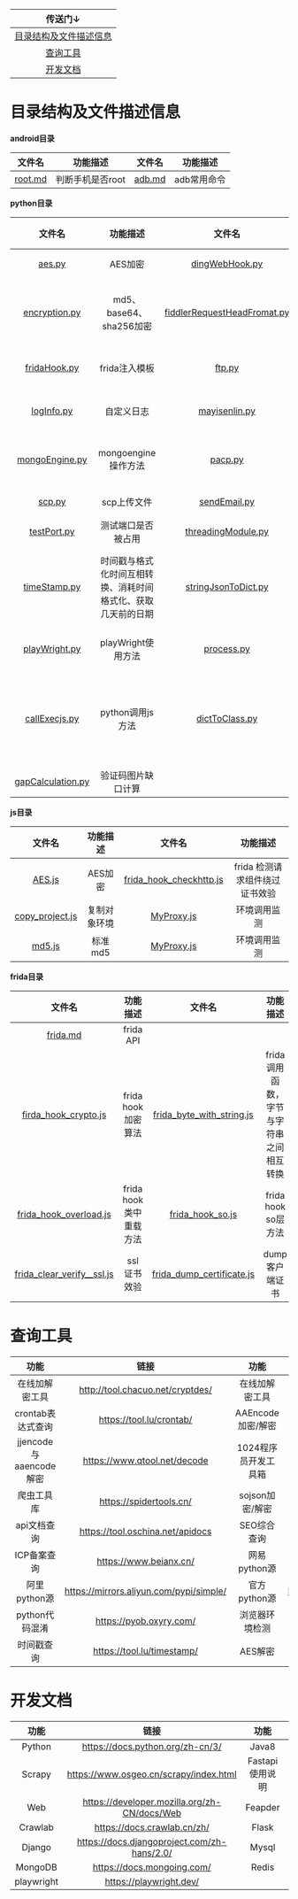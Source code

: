 |传送门↓|
|:-----:|
|[目录结构及文件描述信息](#目录结构及文件描述信息)|
|[查询工具](#查询工具)|
|[开发文档](#开发文档)|
# 


# 目录结构及文件描述信息


**android目录**

|文件名|功能描述|文件名|功能描述
|:-----:|:-----:|:-----:|:-----:|
|[root.md](android/root.md)|判断手机是否root|[adb.md](android/adb.md)|adb常用命令|

**python目录**

|文件名|功能描述|文件名|功能描述|
|:-----:|:-----:|:-----:|:-----:|
|[aes.py](python/aes.py)|AES加密|[dingWebHook.py](python/dingWebHook.py)|钉钉群发消息|
|[encryption.py](python/encryption.py)|md5、base64、sha256加密|[fiddlerRequestHeadFromat.py](python/fiddlerRequestHeadFromat.py)|fiddler请求头转换成json格式|
|[fridaHook.py](python/fridaHook.py)|frida注入模板|[ftp.py](python/ftp.py)|ftp上传、下载文件|
|[logInfo.py](python/logInfo.py)|自定义日志|[mayisenlin.py](python/mayisenlin.py)|蚂蚁森林物理工具|
|[mongoEngine.py](python/mongoEngine.py)|mongoengine操作方法|[pacp.py](python/pacp.py)|分析pacp包请求内容|
|[scp.py](python/scp.py)|scp上传文件|[sendEmail.py](python/sendEmail.py)|发送邮件|
|[testPort.py](python/testPort.py)|测试端口是否被占用|[threadingModule.py](python/threadingModule.py)|多线程|
|[timeStamp.py](python/timeStamp.py)|时间戳与格式化时间互相转换、消耗时间格式化、获取几天前的日期|[stringJsonToDict.py](python/stringJsonToDict.py)|字符串格式json转换成python字典|
|[playWright.py](python/playWright.py)|playWright使用方法|[process.py](python/process.py)|协程、多进程+协程|
|[callExecjs.py](python/callExecjs.py)|python调用js方法|[dictToClass.py](python/dictToClass.py)|将字典转换成类，通过类直接调用属性(元素)|
|[gapCalculation.py](python/gapCalculation.py)|验证码图片缺口计算|

**js目录**

|文件名|功能描述|文件名|功能描述
|:-----:|:-----:|:-----:|:-----:|
|[AES.js](js/AES.js)|AES加密|[frida_hook_checkhttp.js](js/frida_hook_checkhttp.js)|frida 检测请求组件绕过证书效验|
|[copy_project.js](js/copy_project.js)|复制对象环境|[MyProxy.js](js/MyProxy.js)|环境调用监测|
|[md5.js](js/md5.js)|标准md5|[MyProxy.js](js/MyProxy.js)|环境调用监测|

**frida目录**

|文件名|功能描述|文件名|功能描述|
|:-----:|:-----:|:-----:|:-----:|
|[frida.md](frida/frida.md)|frida API|
|[firda_hook_crypto.js](frida/firda_hook_crypto.js)|frida hook 加密算法|[frida_byte_with_string.js](js/frida_byte_with_string.js)|frida调用函数， 字节与字符串之间相互转换|
|[frida_hook_overload.js](frida/frida_hook_overload.js)|frida hook类中重载方法|[frida_hook_so.js](frida/frida_hook_so.js)|frida hook so层方法|
|[frida_clear_verify__ssl.js](frida/frida_clear_verify__ssl.js)|ssl 证书效验|[frida_dump_certificate.js](frida/frida_dump_certificate.js)|dump客户端证书|


# 查询工具

|功能|链接|功能|链接|
|:-----:|:-----:|:-----:|:-----:|
|在线加解密工具|http://tool.chacuo.net/cryptdes/|在线加解密工具|https://gchq.github.io/CyberChef/|
|crontab表达式查询|https://tool.lu/crontab/|AAEncode加密/解密|http://www.atoolbox.net/Tool.php?Id=703|
|jjencode与aaencode解密|https://www.qtool.net/decode|1024程序员开发工具箱 |https://1024tools.com/|
|爬虫工具库|https://spidertools.cn/|sojson加密/解密|http://js.huojb.com/|
|api文档查询|https://tool.oschina.net/apidocs|SEO综合查询|https://www.aizhan.com/cha/|
|ICP备案查询|https://www.beianx.cn/|网易python源|https://mirrors.163.com/pypi/simple/|
|阿里python源|https://mirrors.aliyun.com/pypi/simple/|官方python源|https://mirrors.aliyun.com/pypi/simple/|
|python代码混淆|https://pyob.oxyry.com/|浏览器环境检测|https://bot.sannysoft.com/|
|时间戳查询|https://tool.lu/timestamp/|AES解密|www.luckjs.net|

# 开发文档

|功能|链接|功能|链接|
|:-----:|:-----:|:-----:|:-----:|
|Python|https://docs.python.org/zh-cn/3/|Java8|https://www.matools.com/api/java8|
|Scrapy|https://www.osgeo.cn/scrapy/index.html|Fastapi使用说明|https://www.jianshu.com/nb/39726436|
|Web|https://developer.mozilla.org/zh-CN/docs/Web|Feapder|https://boris-code.gitee.io/feapder/|
|Crawlab|https://docs.crawlab.cn/zh/|Flask|https://dormousehole.readthedocs.io/en/latest/|
|Django|https://docs.djangoproject.com/zh-hans/2.0/|Mysql|https://www.mysqlzh.com/|
|MongoDB|https://docs.mongoing.com/|Redis|http://www.redis.cn/documentation.html|
|playwright|https://playwright.dev/|
